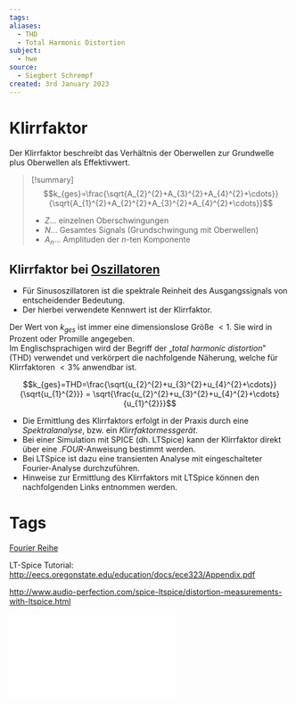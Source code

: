 ```yaml
---
tags: 
aliases:
  - THD
  - Total Harmonic Distortion
subject:
  - hwe
source:
  - Siegbert Schrempf
created: 3rd January 2023
---
```


# Klirrfaktor

Der Klirrfaktor beschreibt das Verhältnis der Oberwellen zur Grundwelle plus Oberwellen als Effektivwert.

> [!summary] $$k_{ges}=\frac{\sqrt{A_{2}^{2}+A_{3}^{2}+A_{4}^{2}+\cdots}}{\sqrt{A_{1}^{2}+A_{2}^{2}+A_{3}^{2}+A_{4}^{2}+\cdots}}$$
>
> - $Z\dots$ einzelnen Oberschwingungen
> - $N\dots$ Gesamtes Signals (Grundschwingung mit Oberwellen)
> - $A_{n}\dots$ Amplituden der $n$-ten Komponente

## Klirrfaktor bei [Oszillatoren](Oszillatoren/Clock%20Generierung.md)

- Für Sinusoszillatoren ist die spektrale Reinheit des Ausgangssignals von entscheidender Bedeutung.
- Der hierbei verwendete Kennwert ist der Klirrfaktor.



Der Wert von $k_{ges}$ ist immer eine dimensionslose Größe $<1$. Sie wird in Prozent oder Promille angegeben.  
Im Englischsprachigen wird der Begriff der „*total harmonic distortion*" (THD) verwendet und verkörpert die nachfolgende Näherung, welche für Klirrfaktoren $<3\%$ anwendbar ist.  

$$k_{ges}=THD=\frac{\sqrt{u_{2}^{2}+u_{3}^{2}+u_{4}^{2}+\cdots}}{\sqrt{u_{1}^{2}}} = \sqrt{\frac{u_{2}^{2}+u_{3}^{2}+u_{4}^{2}+\cdots}{u_{1}^{2}}}$$

- Die Ermittlung des Klirrfaktors erfolgt in der Praxis durch eine *Spektralanalyse*, bzw. ein *Klirrfaktormessgerät*.
- Bei einer Simulation mit SPICE (dh. LTSpice) kann der Klirrfaktor direkt über eine *.FOUR*-Anweisung bestimmt werden.
- Bei LTSpice ist dazu eine transienten Analyse mit eingeschalteter Fourier-Analyse durchzuführen.
- Hinweise zur Ermittlung des Klirrfaktors mit LTSpice können den nachfolgenden Links entnommen werden.

# Tags

[Fourier Reihe](../Systemtheorie/Fourier%20Reihe.md)

LT-Spice Tutorial: <http://eecs.oregonstate.edu/education/docs/ece323/Appendix.pdf>

<http://www.audio-perfection.com/spice-ltspice/distortion-measurements-with-ltspice.html>

![00_Clock_und_Reset_Generierung_intro](assets/pdf/00_Clock_und_Reset_Generierung_intro.pdf)